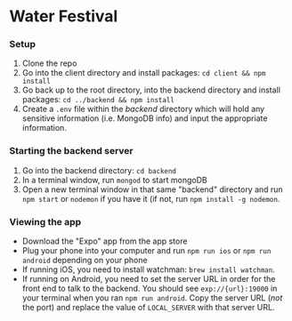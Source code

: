 # Water Festival
### Setup
1. Clone the repo
2. Go into the client directory and install packages: `cd client && npm install`
3. Go back up to the root directory, into the backend directory and install packages: `cd ../backend && npm install`
4. Create a `.env` file within the _backend_ directory which will hold any sensitive information (i.e. MongoDB info) and input the appropriate information.

### Starting the backend server
1. Go into the backend directory: `cd backend`
2. In a terminal window, run `mongod` to start mongoDB
3. Open a new terminal window in that same "backend" directory and run `npm start` or `nodemon` if you have it (if not, run `npm install -g nodemon`.

### Viewing the app
* Download the "Expo" app from the app store
* Plug your phone into your computer and run `npm run ios` or `npm run android` depending on your phone
* If running iOS, you need to install watchman: `brew install watchman`.
* If running on Android, you need to set the server URL in order for the front end to talk to the backend.  You should see `exp://{url}:19000` in your terminal when you ran `npm run android`.  Copy the server URL (_not_ the port) and replace the value of `LOCAL_SERVER` with that server URL.

